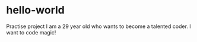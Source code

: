 # hello-world
Practise project
I am a 29 year old who wants to become a talented coder. I want to code magic!
